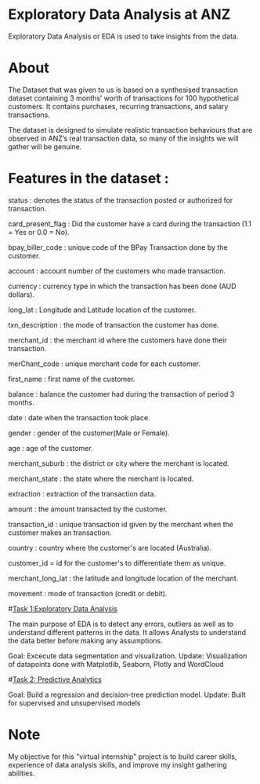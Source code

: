 
# Exploratory Data Analysis at ANZ

Exploratory Data Analysis or EDA is used to take insights from the data.


# About

The Dataset that was given to us is based on a synthesised transaction dataset containing 3 months’ worth of transactions for 100 hypothetical customers. It contains purchases, recurring transactions, and salary transactions.

The dataset is designed to simulate realistic transaction behaviours that are observed in ANZ’s real transaction data, so many of the insights we will gather will be genuine.

# Features in the dataset :

status : denotes the status of the transaction posted or authorized for transaction.

card_present_flag : Did the customer have a card during the transaction (1.1 = Yes or 0.0 = No).

bpay_biller_code : unique code of the BPay Transaction done by the customer.

account : account number of the customers who made transaction.

currency : currency type in which the transaction has been done (AUD dollars).

long_lat : Longitude and Latitude location of the customer.

txn_description : the mode of transaction the customer has done.

merchant_id : the merchant id where the customers have done their transaction.

merChant_code : unique merchant code for each customer.

first_name : first name of the customer.

balance : balance the customer had during the transaction of period 3 months.

date : date when the transaction took place.

gender : gender of the customer(Male or Female).

age : age of the customer.

merchant_suburb : the district or city where the merchant is located.

merchant_state : the state where the merchant is located.

extraction : extraction of the transaction data.

amount : the amount transacted by the customer.

transaction_id : unique transaction id given by the merchant when the customer makes an transaction.

country : country where the customer's are located (Australia).

customer_id = id for the customer's to differentiate them as unique.

merchant_long_lat : the latitude and longitude location of the merchant.

movement : mode of transaction (credit or debit).


#[Task 1:Exploratory Data Analysis](https://www.example.com)

The main purpose of EDA is to detect any errors, outliers as well as to understand different patterns in the data. 
It allows Analysts to understand the data better before making any assumptions. 

Goal: Excecute data segmentation and visualization.
Update: Visualization of datapoints done with Matplotlib, Seaborn, Plotly and WordCloud

#[Task 2: Predictive Analytics](https://www.example.com)

Goal: Build a regression and decision-tree prediction model.
Update: Built for supervised and unsupervised models

# Note

My objective for this "virtual internship" project is to build career skills, experience of data analysis skills, and improve my insight gathering abilities.
